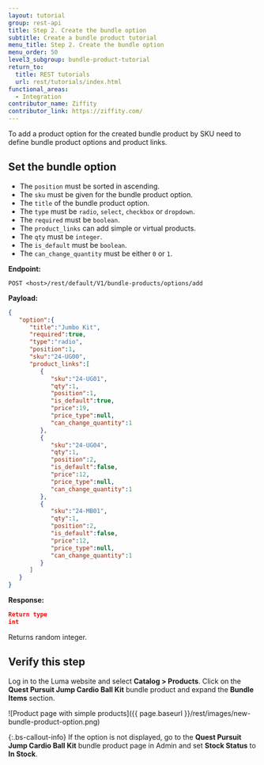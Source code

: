 ```yaml
---
layout: tutorial
group: rest-api
title: Step 2. Create the bundle option
subtitle: Create a bundle product tutorial
menu_title: Step 2. Create the bundle option
menu_order: 50
level3_subgroup: bundle-product-tutorial
return_to:
  title: REST tutorials
  url: rest/tutorials/index.html
functional_areas:
  - Integration
contributor_name: Ziffity
contributor_link: https://ziffity.com/
---
```


To add a product option for the created bundle product by SKU need to define bundle product options and product links.

## Set the bundle option

*  The `position` must be sorted in ascending.
*  The `sku` must be given for the bundle product option.
*  The `title` of the bundle product option.
*  The `type` must be `radio`, `select`, `checkbox` or `dropdown`.
*  The `required` must be `boolean`.
*  The `product_links` can add simple or virtual products.
*  The `qty` must be `integer`.
*  The `is_default` must be `boolean`.
*  The `can_change_quantity` must be either `0` or `1`.

**Endpoint:**

`POST <host>/rest/default/V1/bundle-products/options/add`

**Payload:**

```json
{
   "option":{
      "title":"Jumbo Kit",
      "required":true,
      "type":"radio",
      "position":1,
      "sku":"24-UG00",
      "product_links":[
         {
            "sku":"24-UG01",
            "qty":1,
            "position":1,
            "is_default":true,
            "price":19,
            "price_type":null,
            "can_change_quantity":1
         },
         {
            "sku":"24-UG04",
            "qty":1,
            "position":2,
            "is_default":false,
            "price":12,
            "price_type":null,
            "can_change_quantity":1
         },
         {
            "sku":"24-MB01",
            "qty":1,
            "position":2,
            "is_default":false,
            "price":12,
            "price_type":null,
            "can_change_quantity":1
         }
      ]
   }
}
```

**Response:**

```json
Return type
int
```

Returns random integer.

## Verify this step

   Log in to the Luma website and select **Catalog > Products**. Click on the **Quest Pursuit Jump Cardio Ball Kit** bundle product and expand the **Bundle Items** section.

  ![Product page with simple products]({{ page.baseurl }}/rest/images/new-bundle-product-option.png)

  {:.bs-callout-info}
  If the option is not displayed, go to the **Quest Pursuit Jump Cardio Ball Kit** bundle product page in Admin and set  **Stock Status** to **In Stock**.
